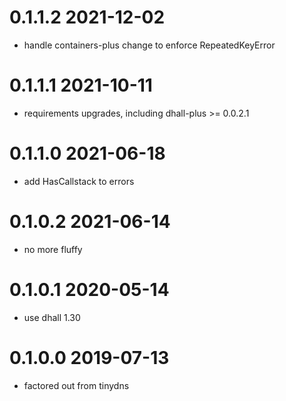 0.1.1.2 2021-12-02
==================
- handle containers-plus change to enforce RepeatedKeyError

0.1.1.1 2021-10-11
==================
- requirements upgrades, including dhall-plus >= 0.0.2.1

0.1.1.0 2021-06-18
==================
- add HasCallstack to errors

0.1.0.2 2021-06-14
==================
- no more fluffy

0.1.0.1 2020-05-14
==================
- use dhall 1.30

0.1.0.0 2019-07-13
==================
- factored out from tinydns
